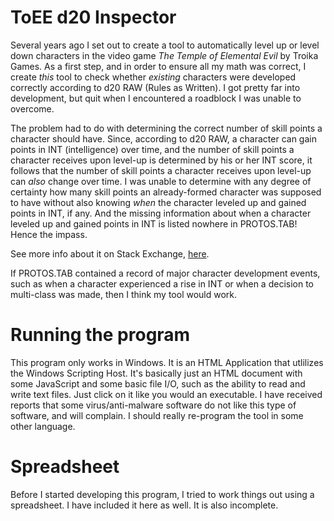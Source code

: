 # ToEE d20 Inspector

Several years ago I set out to create a tool to automatically level up or level down characters in the video game _The Temple of Elemental Evil_ by Troika Games. As a first step, and in order to ensure all my math was correct, I create _this_ tool to check whether _existing_ characters were developed correctly according to d20 RAW (Rules as Written). I got pretty far into development, but quit when I encountered a roadblock I was unable to overcome.

The problem had to do with determining the correct number of skill points a character should have. Since, according to d20 RAW, a character can gain points in INT (intelligence) over time, and the number of skill points a character receives upon level-up is determined by his or her INT score, it follows that the number of skill points a character receives upon level-up can _also_ change over time. I was unable to determine with any degree of certainty how many skill points an already-formed character was supposed to have without also knowing _when_ the character leveled up and gained points in INT, if any. And the missing information about when a character leveled up and gained points in INT is listed nowhere in PROTOS.TAB! Hence the impass.

See more info about it on Stack Exchange, [here](https://rpg.stackexchange.com/questions/153093/how-do-i-know-whether-a-9th-level-character-has-the-correct-number-of-skill-poin).

If PROTOS.TAB contained a record of major character development events, such as when a character experienced a rise in INT or when a decision to multi-class was made, then I think my tool would work.

# Running the program

This program only works in Windows. It is an HTML Application that utlilizes the Windows Scripting Host. It's basically just an HTML document with some JavaScript and some basic file I/O, such as the ability to read and write text files. Just click on it like you would an executable. I have received reports that some virus/anti-malware software do not like this type of software, and will complain. I should really re-program the tool in some other language.

# Spreadsheet

Before I started developing this program, I tried to work things out using a spreadsheet. I have included it here as well. It is also incomplete.
